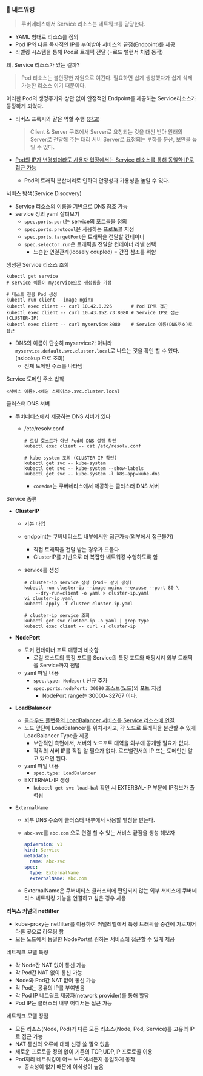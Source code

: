 ### :ship: 네트워킹

> 쿠버네티스에서 Service 리소스는 네트워크를 담당한다.

- YAML 형태로 리소스를 정의
- Pod IP와 다른 독자적인 IP를 부여받아 서비스의 끝점(Endpoint)를 제공
- 라벨링 시스템을 통해 Pod로 트래픽 전달 (=로드 밸런서 처럼 동작)

왜, Service 리소스가 있는 걸까?

> Pod 리소스는 불안정한 자원으로 여긴다.
> 필요하면 쉽게 생성했다가 쉽게 삭제 가능한 리소스 이기 때문이다.

이러한 Pod의 생명주기와 상관 없이 안정적인 Endpoint를 제공하는 Service리소스가 등장하게 되었다.

- 리버스 프록시와 같은 역할 수행 ([참고](https://firework-ham.tistory.com/23))

  > Client & Server 구조에서 Server로 요청되는 것을 대신 받아 원래의 Server로 전달해 주는 대리 서버
  > Server로 요청되는 부하를 분산, 보안을 높일 수 있다.

- <u>Pod의 IP가 변경되더라도 사용자 입장에서는 Service 리소스를 통해 동일한 IP로 접근 가능</u>

  - Pod의 트래픽 분산처리로 인하여 안정성과 가용성을 높일 수 있다.

서비스 탐색(Service Discovery)

- Service 리소스의 이름을 기반으로 DNS 참조 가능
- service 정의 yaml 살펴보기
  - `spec.ports.port`는 service의 포트들을 정의
  - `spec.ports.protocol`은 사용하는 프로토콜 지정
  - `spec.ports.targetPort`은 트래픽을 전달할 컨테이너
  - `spec.selector.run`은 트래픽을 전달할 컨테이너 라벨 선택
    - 느슨한 연결관계(loosely coupled) = 간접 참조를 위함

생성된 Service 리소스 조회

```shell
kubectl get service
# service 이름이 myservice으로 생성됨을 가정

# 테스트 전용 Pod 생성
kubectl run client --image nginx
kubectl exec client -- curl 10.42.0.226       # Pod IP로 접근
kubectl exec client -- curl 10.43.152.73:8080 # Service IP로 접근(CLUSTER-IP)
kubectl exec client -- curl myservice:8080    # Service 이름(DNS주소)로 접근
```

- DNS의 이름이 단순히 myservice가 아니라 `myservice.default.svc.cluster.local`로 나오는 것을 확인 할 수 있다. (nslookup 으로 조회)
  - 전체 도메인 주소를 나타냄

Service 도메인 주소 법칙

```log
<서비스 이름>.<네임 스페이스>.svc.cluster.local
```

 클러스터 DNS 서버

- 쿠버네티스에서 제공하는 DNS 서버가 있다

  - /etc/resolv.conf

    ```shell
    # 로컬 호스트가 아닌 Pod의 DNS 설정 확인
    kubectl exec client -- cat /etc/resolv.conf
    
    # kube-system 조회 (CLUSTER-IP 확인)
    kubectl get svc -- kube-system
    kubectl get svc -- kube-system --show-labels
    kubectl get svc -- kube-system -l k8s-app=kube-dns
    ```

    - `coredns`는 쿠버네티스에서 제공하는 클러스터 DNS 서버

Service 종류

- **ClusterIP**

  - 기본 타입

  - endpoint는 쿠버네티스트 내부에서만 접근가능(외부에서 접근불가)

    - 직접 트래픽을 전달 받는 경우가 드물다
    - ClusterIP를 기반으로 더 복잡한 네트워킹 수행하도록 함

  - service를 생성

    ```shell
    # cluster-ip service 생성 (Pod도 같이 생성)
    kubectl run cluster-ip --image nginx --expose --port 80 \
        --dry-run=client -o yaml > cluster-ip.yaml
    vi cluster-ip.yaml
    kubectl apply -f cluster cluster-ip.yaml
    
    # cluster-ip service 조회
    kubectl get svc cluster-ip -o yaml | grep type
    kubectl exec client -- curl -s cluster-ip
    ```

    

- **NodePort**

  - 도커 컨테이너 포트 매핑과 비슷함
    - 로컬 호스트의 특정 포트를 Service의 특정 포트와 매핑시켜 외부 트래픽을 Service까지 전달
  - yaml 파일 내용
    - `spec.type: Nodeport` 신규 추가
    - `spec.ports.nodePort: 30080` 호스트(노드)의 포트 지정
      - NodePort range는 30000~32767 이다.

- **LoadBalancer**

  - <u>클라우드 플랫폼의 LoadBalancer 서비스를 Service 리소스에 연결</u>
  - 노드 앞단에 LoadBalancer를 위치시키고, 각 노드로 트래픽을 분산할 수 있게 LoadBalancer Type을 제공
    - 보안적인 측면에서, 서버의 노드포트 대역을 외부에 공개할 필요가 없다.
    - 각각의 서버 IP를 직접 알 필요가 없다. 로드밸런서의 IP 또는 도메인만 알고 있으면 된다.
  - yaml 파일 내용
    - `spec.type: LoadBalancer`
  - EXTERNAL-IP 생성
    - `kubectl get svc load-bal` 확인 시 EXTERBAL-IP 부분에 IP정보가 출력됨

- `ExternalName`

  - 외부 DNS 주소에 클러스터 내부에서 사용할 별칭을 만든다.

  - `abc-svc`를 `abc.com` 으로 연결  할 수 있는 서비스 끝점을 생성 해보자

    ```yaml
    apiVersion: v1
    kind: Service
    metadata:
      name: abc-svc
    spec:
      type: ExternalName
      externalName: abc.com
    ```

  - ExternalName은 쿠버네티스 클러스터에 편입되지 않는 외부 서비스에 쿠버네티스 네트워킹 기능을 연결하고 싶은 경우 사용

**리눅스 커널의 netfilter**

- kube-proxy는 netfilter를 이용하여 커널레벨에서 특정 트래픽을 중간에 가로채어 다른 곳으로 라우팅 함
- 모든 노드에서 동일한 NodePort로 원하는 서비스에 접근할 수 있게 제공

네트워크 모델 특징

- 각 Node간 NAT 없이 통신 가능
- 각 Pod간 NAT 없이 통신 가능
- Node와 Pod간 NAT 없이 통신 가능
- 각 Pod는 공유의 IP를 부여받음
- 각 Pod IP 네트워크 제공자(network provider)를 통해 할당
- Pod IP는 클러스터 내부 어디서든 접근 가능

네트워크 모델 장점

- 모든 리소스(Node, Pod)가 다른 모든 리소스(Node, Pod, Service)를 고유의 IP로 접근 가능
- NAT 통신의 오류에 대해 신경 쓸 필요 없음
- 새로운 프로토콜 정의 없이 기존의 TCP,UDP,IP 프로토콜 이용
- Pod끼리 네트워킹이 어느 노드에서든지 동일하게 동작
  - 종속성이 없기 때문에 이식성이 높음



